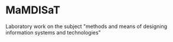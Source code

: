 # MaMDISaT
Laboratory work on the subject "methods and means of designing information systems and technologies"
